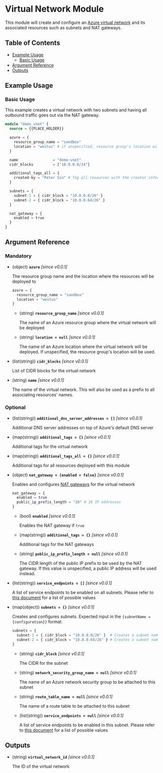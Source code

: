 # Virtual Network Module

This module will create and configure an [Azure virtual network][azure-virtual-network] and its associated resources such as subnets and NAT gateways.

## Table of Contents

- [Example Usage](#example-usage)
    - [Basic Usage](#basic-usage)
- [Argument Reference](#argument-reference)
- [Outputs](#outputs)

## Example Usage

### Basic Usage

This example creates a virtual network with two subnets and having all outbound traffic goes out via the NAT gateway.

```terraform
module "demo_vnet" {
  source = {{PLACE_HOLDER}}

  azure = {
    resource_group_name = "sandbox"
    location = "westus" # if unspecified, resource group's location will be used
  }

  name                = "demo-vnet"
  cidr_blocks         = ["10.0.0.0/24"]

  additional_tags_all = {
    created-by = "Peter Sin" # Tag all resources with the creator information
  }

  subnets = {
    subnet-1 = { cidr_block = "10.0.0.0/26" }
    subnet-2 = { cidr_block = "10.0.0.64/26" }
  }

  nat_gateway = {
    enabled = true
  }
}
```

## Argument Reference

### Mandatory

- (object) **`azure`** _[since v0.0.1]_

    The resource group name and the location where the resources will be deployed to

    ```terraform
    azure = {
      resource_group_name = "sandbox"
      location = "westus"
    }
    ```

    - (string) **`resource_group_name`** _[since v0.0.1]_

        The name of an Azure resource group where the virtual network will be deployed

    - (string) **`location = null`** _[since v0.0.1]_

        The name of an Azure location where the virtual network will be deployed. If unspecified, the resource group's location will be used.

- (list(string)) **`cidr_blocks`** _[since v0.0.1]_

    List of CIDR blocks for the virtual network

- (string) **`name`** _[since v0.0.1]_

    The name of the virtual network. This will also be used as a prefix to all associating resources' names.

### Optional

- (list(string)) **`additional_dns_server_addresses = []`** _[since v0.0.1]_

    Additional DNS server addresses on top of Azure's default DNS server

- (map(string)) **`additional_tags = {}`** _[since v0.0.1]_

    Additional tags for the virtual network

- (map(string)) **`additional_tags_all = {}`** _[since v0.0.1]_

    Additional tags for all resources deployed with this module


- (object) **`nat_gateway = {enabled = false}`** _[since v0.0.1]_

    Enables and configures [NAT gateways][azure-nat-gateway] for the virtual network

    ```terraform
    nat_gateway = {
      enabled = true
      public_ip_prefix_length = "28" # 16 IP addresses
    }
    ```

    - (bool) **`enabled`** _[since v0.0.1]_

        Enables the NAT gateway if `true`

    - (map(string)) **`additional_tags = {}`** _[since v0.0.1]_

        Additional tags for the NAT gateways

    - (string) **`public_ip_prefix_length = null`** _[since v0.0.1]_

        The CIDR length of the public IP prefix to be used by the NAT gateway. If this value is unspecified, a public IP address will be used instead.

- (list(string)) **`service_endpoints = []`** _[since v0.0.1]_

    A list of service endpoints to be enabled on all subnets. Please refer to [this document][service-endpoints] for a list of possible values

- (map(object)) **`subnets = {}`** _[since v0.0.1]_

    Creates and configures subnets. Expected input in the `{subnetName = {configuration}}` format.

    ```terraform
    subnets = {
      subnet-1 = { cidr_block = "10.0.0.0/26" }  # Creates a subnet named subnet-1 with the cidr 10.0.0.0/26
      subnet-2 = { cidr_block = "10.0.0.64/26" } # Creates a subnet named subnet-2 with the cidr 10.0.0.64/26
    }
    ```

    - (string) **`cidr_block`** _[since v0.0.1]_

        The CIDR for the subnet

    - (string) **`network_security_group_name = null`** _[since v0.0.1]_

        The name of an Azure network security group to be attached to this subnet

    - (string) **`route_table_name = null`** _[since v0.0.1]_

        The name of a route table to be attached to this subnet

    - (list(string)) **`service_endpoints = null`** _[since v0.0.1]_

        A list of service endpoints to be enabled in this subnet. Please refer to [this document][service-endpoints] for a list of possible values

## Outputs

- (string) **`virtual_network_id`** _[since v0.0.1]_

    The ID of the virtual network

[azure-virtual-network]:https://docs.microsoft.com/en-us/azure/virtual-network/virtual-networks-overview
[azure-nat-gateway]:https://docs.microsoft.com/en-us/azure/virtual-network/nat-gateway/nat-overview
[service-endpoints]:https://docs.microsoft.com/en-us/azure/virtual-network/virtual-network-service-endpoints-overview
